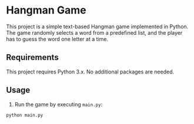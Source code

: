 # Hangman Game

This project is a simple text-based Hangman game implemented in Python. The game randomly selects a word from a predefined list, and the player has to guess the word one letter at a time.


## Requirements

This project requires Python 3.x. No additional packages are needed.

## Usage

1. Run the game by executing `main.py`:

```bash
python main.py
